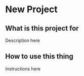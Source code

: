 # New Project

## What is this project for

Description here

## How to use this thing

Instructions here

